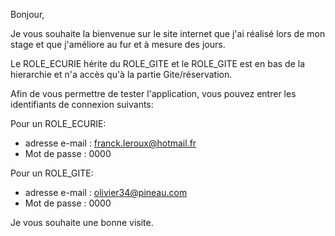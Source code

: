 Bonjour,

Je vous souhaite la bienvenue sur le site internet que j'ai réalisé lors de mon stage et que j'améliore au fur et à mesure des jours.

Le ROLE_ECURIE hérite du ROLE_GITE et le ROLE_GITE est en bas de la hierarchie et n'a accès qu'à la partie Gite/réservation.

Afin de vous permettre de tester l'application, vous pouvez entrer les identifiants de connexion suivants:

Pour un ROLE_ECURIE:
- adresse e-mail : franck.leroux@hotmail.fr
- Mot de passe : 0000

Pour un ROLE_GITE:
- adresse e-mail : olivier34@pineau.com
- Mot de passe : 0000

Je vous souhaite une bonne visite.
